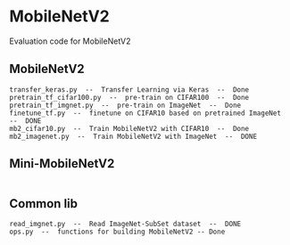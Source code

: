 # MobileNetV2

Evaluation code for MobileNetV2

## MobileNetV2

```
transfer_keras.py  --  Transfer Learning via Keras  --  Done
pretrain_tf_cifar100.py  --  pre-train on CIFAR100  --  Done
pretrain_tf_imgnet.py  --  pre-train on ImageNet  --  Done
finetune_tf.py  --  finetune on CIFAR10 based on pretrained ImageNet  --  DONE
mb2_cifar10.py  --  Train MobileNetV2 with CIFAR10  --  Done
mb2_imagenet.py  --  Train MobileNetV2 with ImageNet  --  DONE
```

## Mini-MobileNetV2

```
```

## Common lib

```
read_imgnet.py  --  Read ImageNet-SubSet dataset  --  DONE
ops.py  --  functions for building MobileNetV2 -- Done
```

